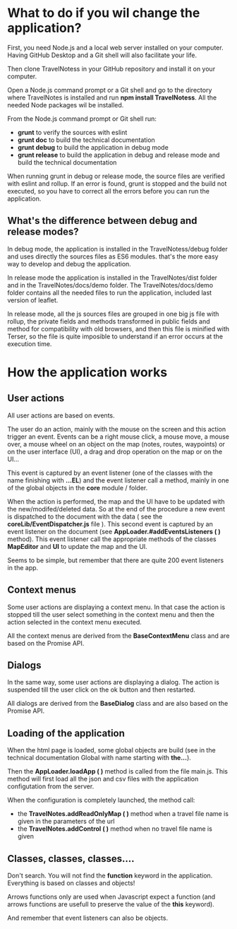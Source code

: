 # What to do if you wil change the application?

First, you need Node.js and a local web server installed on your computer. Having GitHub Desktop and a Git shell will also facilitate your life.

Then clone TravelNotess in your GitHub repository and install it on your computer.

Open a Node.js command prompt or a Git shell and go to the directory where TravelNotes is installed and run __npm install TravelNotess__. All the needed Node packages wil be installed.

From the Node.js command prompt or Git shell run:
- __grunt__ to verify the sources with eslint
- __grunt doc__ to build the technical documentation
- __grunt debug__ to build the application in debug mode
- __grunt release__ to build the application in debug and release mode and build the technical documentation

When running grunt in debug or release mode, the source files are verified with eslint and rollup. If an error is found, grunt is stopped and the build not executed, 
so you have to correct all the errors before you can run the application.

## What's the difference between debug and release modes?

In debug mode, the application is installed in the TravelNotess/debug folder and uses directly the sources files as ES6 modules. that's the more easy way to develop and debug the application.

In release mode the application is installed in the TravelNotes/dist folder and in the TravelNotes/docs/demo folder. The TravelNotes/docs/demo folder contains all the needed files
to run the application, included last version of leaflet. 

In release mode, all the js sources files are grouped in one big js file with rollup, the private fields and methods transformed in public fields and method for compatibility with old browsers,
and then this file is minified with Terser, so the file is quite imposible to understand if an error occurs at the execution time.

# How the application works

## User actions

All user actions are based on events. 

The user do an action, mainly with the mouse on the screen and this action trigger an event. Events can be a right mouse click, a mouse move, a mouse over, a mouse wheel on an object on 
the map (notes, routes, waypoints) or on the user interface (UI), a drag and drop operation on the map or on the UI...

This event is captured by an event listener (one of the classes with the name finishing with __...EL__) and the event listener call a method, mainly in one of the global objects in the __core__ module / folder.

When the action is performed, the map and the UI have to be updated with the new/modifed/deleted data. So at the end of the procedure a new event is dispatched to the document with the data
( see the __coreLib/EventDispatcher.js__ file ). This second event is captured by an event listener on the document (see  __AppLoader.#addEventsListeners ( )__ method). This event listener call
the appropriate methods of the classes __MapEditor__ and __UI__ to update the map and the UI.

Seems to be simple, but remember that there are quite 200 event listeners in the app.

## Context menus

Some user actions are displaying a context menu. In that case the action is stopped till the user select something in the context menu and then the action selected in the context menu executed.

All the context menus are derived from the __BaseContextMenu__ class and are based on the Promise API.

## Dialogs

In the same way, some user actions are displaying a dialog. The action is suspended till the user click on the ok button and then restarted.

All dialogs are derived from the __BaseDialog__ class and are also based on the Promise API.

## Loading of the application

When the html page is loaded, some global objects are build (see in the technical documentation Global with name starting with __the...__).

Then the __AppLoader.loadApp ( )__ method is called from the file main.js. This method will first load all the json and csv files with the application configutation from the server.

When the configuration is completely launched, the method call:
- the __TravelNotes.addReadOnlyMap ( )__ method when a travel file name is given in the parameters of the url
- the __TravelNotes.addControl ( )__ method when no travel file name is given

## Classes, classes, classes....

Don't search. You will not find the __function__ keyword in the application. Everything is based on classes and objects!

Arrows functions only are used when Javascript expect a function (and arrows functions are usefull to preserve the value of the __this__ keyword).

And remember that event listeners can also be objects.